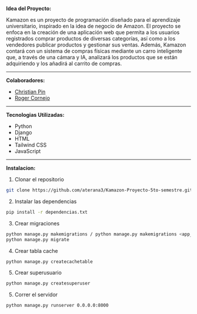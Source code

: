 **Idea del Proyecto:**

Kamazon es un proyecto de programación diseñado para el aprendizaje universitario, inspirado en la idea de negocio de Amazon. El proyecto se enfoca en la creación de una aplicación web que permita a los usuarios registrados comprar productos de diversas categorías, así como a los vendedores publicar productos y gestionar sus ventas. Además, Kamazon contará con un sistema de compras físicas mediante un carro inteligente que, a través de una cámara y IA, analizará los productos que se están adquiriendo y los añadirá al carrito de compras.

---
**Colaboradores:**
- [Christian Pin](https://github.com/Crisblue1324) 
- [Roger Cornejo](https://github.com/Rcornejom06/)
---
**Tecnologias Utilizadas:**
- Python
- Django
- HTML
- Tailwind CSS
- JavaScript
---
**Instalacion:**
1. Clonar el repositorio
```bash
git clone https://github.com/aterana3/Kamazon-Proyecto-5to-semestre.git
```
2. Instalar las dependencias
```bash
pip install -r dependencias.txt
```
3. Crear migraciones
```bash
python manage.py makemigrations / python manage.py makemigrations <app_name>
python manage.py migrate
```
4. Crear tabla cache
```bash
python manage.py createcachetable
```
5. Crear superusuario
```bash
python manage.py createsuperuser
```
5. Correr el servidor
```bash
python manage.py runserver 0.0.0.0:8000
```